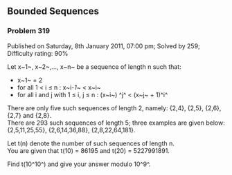 Bounded Sequences
-----------------

### Problem 319

Published on Saturday, 8th January 2011, 07:00 pm; Solved by 259;
Difficulty rating: 90%

Let x~1~, x~2~,..., x~n~ be a sequence of length n such that:

-   x~1~ = 2
-   for all 1 \< i ≤ n : x~i-*1*~ \< x~i~
-   for all i and j with 1 ≤ i, j ≤ n : (x~i~) ^j^ \< (x~j~ + 1)^i^

There are only five such sequences of length 2, namely: {2,4}, {2,5},
{2,6}, {2,7} and {2,8}.\
 There are 293 such sequences of length 5; three examples are given
below:\
 {2,5,11,25,55}, {2,6,14,36,88}, {2,8,22,64,181}.

Let t(n) denote the number of such sequences of length n.\
 You are given that t(10) = 86195 and t(20) = 5227991891.

Find t(10^10^) and give your answer modulo 10^9^.

